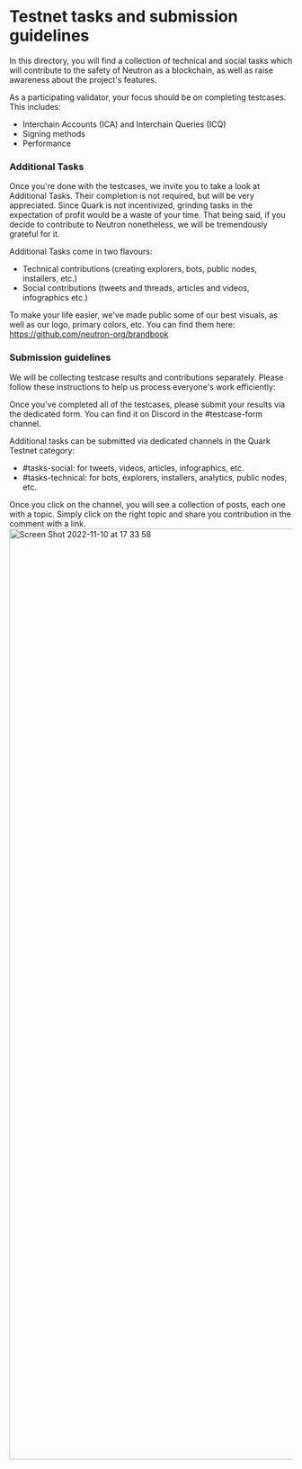 # Testnet tasks and submission guidelines
In this directory, you will find a collection of technical and social tasks which will contribute to the safety of Neutron as a blockchain, as well as raise awareness about the project's features.

As a participating validator, your focus should be on completing testcases. This includes:
- Interchain Accounts (ICA) and Interchain Queries (ICQ)
- Signing methods
- Performance

### Additional Tasks
Once you're done with the testcases, we invite you to take a look at Additional Tasks. Their completion is not required, but will be very appreciated. Since Quark is not incentivized, grinding tasks in the expectation of profit would be a waste of your time. 
That being said, if you decide to contribute to Neutron nonetheless, we will be tremendously grateful for it.

Additional Tasks come in two flavours:
- Technical contributions (creating explorers, bots, public nodes, installers, etc.)
- Social contributions (tweets and threads, articles and videos, infographics etc.)

To make your life easier, we've made public some of our best visuals, as well as our logo, primary colors, etc.
You can find them here: https://github.com/neutron-org/brandbook

### Submission guidelines
We will be collecting testcase results and contributions separately. Please follow these instructions to help us process everyone's work efficiently:

Once you've completed all of the testcases, please submit your results via the dedicated form. You can find it on Discord in the #testcase-form channel.

Additional tasks can be submitted via dedicated channels in the Quark Testnet category:
- #tasks-social: for tweets, videos, articles, infographics, etc.
- #tasks-technical: for bots, explorers, installers, analytics, public nodes, etc.

Once you click on the channel, you will see a collection of posts, each one with a topic. Simply click on the right topic and share you contribution in the comment with a link.
<img width="1655" alt="Screen Shot 2022-11-10 at 17 33 58" src="https://user-images.githubusercontent.com/103267218/201153567-dbb29d26-9847-448e-a4f4-4c83bf52d072.png">
